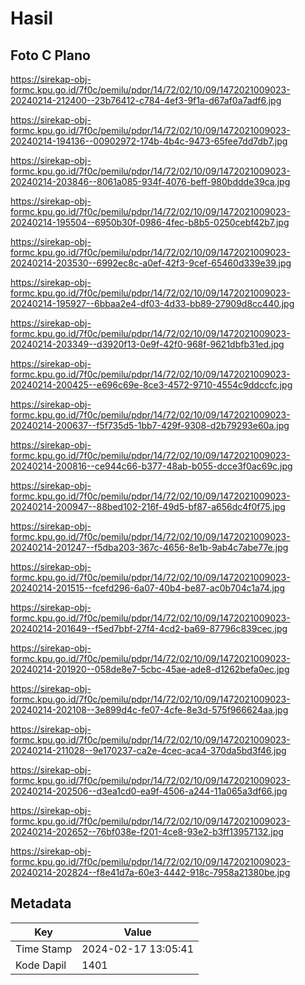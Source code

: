 # Hasil

## Foto C Plano

https://sirekap-obj-formc.kpu.go.id/7f0c/pemilu/pdpr/14/72/02/10/09/1472021009023-20240214-212400--23b76412-c784-4ef3-9f1a-d67af0a7adf6.jpg

https://sirekap-obj-formc.kpu.go.id/7f0c/pemilu/pdpr/14/72/02/10/09/1472021009023-20240214-194136--00902972-174b-4b4c-9473-65fee7dd7db7.jpg

https://sirekap-obj-formc.kpu.go.id/7f0c/pemilu/pdpr/14/72/02/10/09/1472021009023-20240214-203846--8061a085-934f-4076-beff-980bddde39ca.jpg

https://sirekap-obj-formc.kpu.go.id/7f0c/pemilu/pdpr/14/72/02/10/09/1472021009023-20240214-195504--6950b30f-0986-4fec-b8b5-0250cebf42b7.jpg

https://sirekap-obj-formc.kpu.go.id/7f0c/pemilu/pdpr/14/72/02/10/09/1472021009023-20240214-203530--6992ec8c-a0ef-42f3-9cef-65460d339e39.jpg

https://sirekap-obj-formc.kpu.go.id/7f0c/pemilu/pdpr/14/72/02/10/09/1472021009023-20240214-195927--6bbaa2e4-df03-4d33-bb89-27909d8cc440.jpg

https://sirekap-obj-formc.kpu.go.id/7f0c/pemilu/pdpr/14/72/02/10/09/1472021009023-20240214-203349--d3920f13-0e9f-42f0-968f-9621dbfb31ed.jpg

https://sirekap-obj-formc.kpu.go.id/7f0c/pemilu/pdpr/14/72/02/10/09/1472021009023-20240214-200425--e696c69e-8ce3-4572-9710-4554c9ddccfc.jpg

https://sirekap-obj-formc.kpu.go.id/7f0c/pemilu/pdpr/14/72/02/10/09/1472021009023-20240214-200637--f5f735d5-1bb7-429f-9308-d2b79293e60a.jpg

https://sirekap-obj-formc.kpu.go.id/7f0c/pemilu/pdpr/14/72/02/10/09/1472021009023-20240214-200816--ce944c66-b377-48ab-b055-dcce3f0ac69c.jpg

https://sirekap-obj-formc.kpu.go.id/7f0c/pemilu/pdpr/14/72/02/10/09/1472021009023-20240214-200947--88bed102-216f-49d5-bf87-a656dc4f0f75.jpg

https://sirekap-obj-formc.kpu.go.id/7f0c/pemilu/pdpr/14/72/02/10/09/1472021009023-20240214-201247--f5dba203-367c-4656-8e1b-9ab4c7abe77e.jpg

https://sirekap-obj-formc.kpu.go.id/7f0c/pemilu/pdpr/14/72/02/10/09/1472021009023-20240214-201515--fcefd296-6a07-40b4-be87-ac0b704c1a74.jpg

https://sirekap-obj-formc.kpu.go.id/7f0c/pemilu/pdpr/14/72/02/10/09/1472021009023-20240214-201649--f5ed7bbf-27f4-4cd2-ba69-87796c839cec.jpg

https://sirekap-obj-formc.kpu.go.id/7f0c/pemilu/pdpr/14/72/02/10/09/1472021009023-20240214-201920--058de8e7-5cbc-45ae-ade8-d1262befa0ec.jpg

https://sirekap-obj-formc.kpu.go.id/7f0c/pemilu/pdpr/14/72/02/10/09/1472021009023-20240214-202108--3e899d4c-fe07-4cfe-8e3d-575f966624aa.jpg

https://sirekap-obj-formc.kpu.go.id/7f0c/pemilu/pdpr/14/72/02/10/09/1472021009023-20240214-211028--9e170237-ca2e-4cec-aca4-370da5bd3f46.jpg

https://sirekap-obj-formc.kpu.go.id/7f0c/pemilu/pdpr/14/72/02/10/09/1472021009023-20240214-202506--d3ea1cd0-ea9f-4506-a244-11a065a3df66.jpg

https://sirekap-obj-formc.kpu.go.id/7f0c/pemilu/pdpr/14/72/02/10/09/1472021009023-20240214-202652--76bf038e-f201-4ce8-93e2-b3ff13957132.jpg

https://sirekap-obj-formc.kpu.go.id/7f0c/pemilu/pdpr/14/72/02/10/09/1472021009023-20240214-202824--f8e41d7a-60e3-4442-918c-7958a21380be.jpg


## Metadata

| Key        | Value               |
| ---------- | ------------------- |
| Time Stamp | 2024-02-17 13:05:41 |
| Kode Dapil | 1401                |



